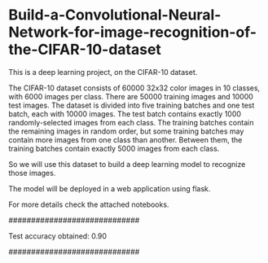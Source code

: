 # Build-a-Convolutional-Neural-Network-for-image-recognition-of-the-CIFAR-10-dataset
This is a deep learning project, on the CIFAR-10 dataset.

The CIFAR-10 dataset consists of 60000 32x32 color images in 10 classes, with 6000 images
per class. There are 50000 training images and 10000 test images.
The dataset is divided into five training batches and one test batch, each with 10000 images.
The test batch contains exactly 1000 randomly-selected images from each class. The training
batches contain the remaining images in random order, but some training batches may
contain more images from one class than another. Between them, the training batches
contain exactly 5000 images from each class.

So we will use this dataset to build a deep learning model to recognize those images.

The model will be deployed in a web application using flask.

For more details check the attached notebooks.

#############################

Test accuracy obtained: 0.90

#############################
